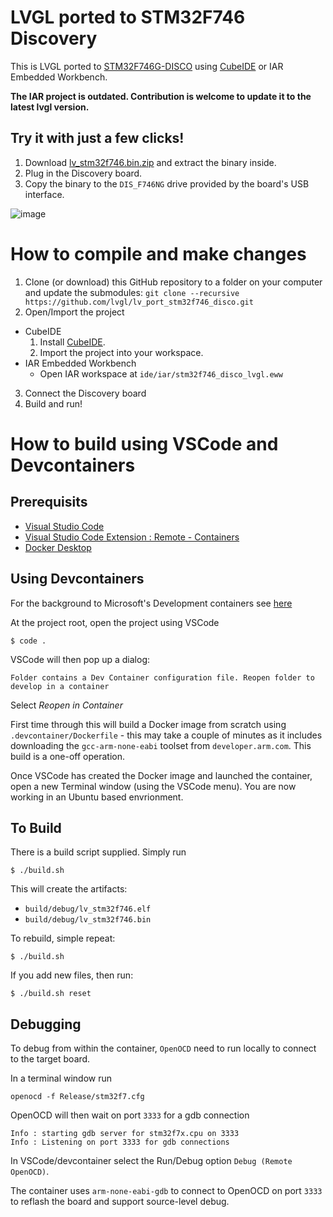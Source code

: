 # LVGL ported to STM32F746 Discovery

This is LVGL ported to [STM32F746G-DISCO](https://www.st.com/en/evaluation-tools/32f746gdiscovery.html) using 
[CubeIDE](https://www.st.com/en/development-tools/stm32cubeide.html) or IAR Embedded Workbench.

**The IAR project is outdated. Contribution is welcome to update it to the latest lvgl version.**

## Try it with just a few clicks!

1. Download [lv_stm32f746.bin.zip](https://nightly.link/lvgl/lv_port_stm32f746_disco/workflows/stm32_port/master/lv_stm32f746.bin.zip) and extract the binary inside.
2. Plug in the Discovery board.
3. Copy the binary to the `DIS_F746NG` drive provided by the board's USB interface.

![image](https://user-images.githubusercontent.com/42941056/103720909-71ef5400-4f9a-11eb-8d31-0420c5794b52.png)


# How to compile and make changes
1. Clone (or download) this GitHub repository to a folder on your computer and update the submodules:
`git clone --recursive https://github.com/lvgl/lv_port_stm32f746_disco.git`
2. Open/Import the project
  * CubeIDE
    1. Install [CubeIDE](https://www.st.com/en/development-tools/stm32cubeide.html).
    2. Import the project into your workspace.
  * IAR Embedded Workbench
    * Open IAR workspace at `ide/iar/stm32f746_disco_lvgl.eww`
3. Connect the Discovery board
4. Build and run!

# How to build using VSCode and Devcontainers

## Prerequisits
* [Visual Studio Code](https://code.visualstudio.com/Download)
* [Visual Studio Code Extension : Remote - Containers](https://marketplace.visualstudio.com/items?itemName=ms-vscode-remote.remote-containers) 
* [Docker Desktop](https://docs.docker.com/desktop/)

## Using Devcontainers
For the background to Microsoft's Development containers see [here](https://code.visualstudio.com/docs/remote/containers)

At the project root, open the project using VSCode
```
$ code .
```

VSCode will then pop up a dialog:
```
Folder contains a Dev Container configuration file. Reopen folder to develop in a container
```
Select *Reopen in Container*

First time through this will build a Docker image from scratch using `.devcontainer/Dockerfile` - this may take a couple of minutes as it includes downloading the `gcc-arm-none-eabi` toolset from `developer.arm.com`. This build is a one-off operation.

Once VSCode has created the Docker image and launched the container, open a new Terminal window (using the VSCode menu). You are now working in an Ubuntu based envrionment.

## To Build

There is a build script supplied. Simply run
```
$ ./build.sh
```
This will create the artifacts:

* `build/debug/lv_stm32f746.elf` 
* `build/debug/lv_stm32f746.bin`

To rebuild, simple repeat:
```
$ ./build.sh
```

If you add new files, then run:
```
$ ./build.sh reset
```


## Debugging

To debug from within the container, `OpenOCD` need to run locally to connect to the target board.

In a terminal window run
```
openocd -f Release/stm32f7.cfg
```
OpenOCD will then wait on port `3333` for a gdb connection
```
Info : starting gdb server for stm32f7x.cpu on 3333
Info : Listening on port 3333 for gdb connections
```

In VSCode/devcontainer select the Run/Debug option `Debug (Remote OpenOCD)`. 

The container uses `arm-none-eabi-gdb` to connect to OpenOCD on port `3333` to reflash the board and support source-level debug.
